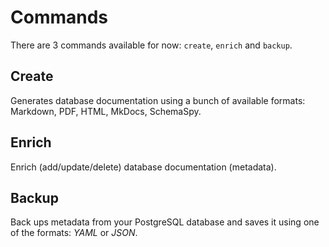 # Commands

There are 3 commands available for now: `create`, `enrich` and `backup`.

## Create

Generates database documentation using a bunch of available formats: Markdown, PDF, HTML, MkDocs, SchemaSpy.

## Enrich

Enrich (add/update/delete) database documentation (metadata).

## Backup

Back ups metadata from your PostgreSQL database and saves it using one of the formats: _YAML_ or _JSON_.
